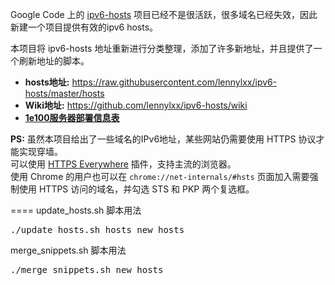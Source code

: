 Google Code 上的 [ipv6-hosts](https://code.google.com/p/ipv6-hosts) 项目已经不是很活跃，很多域名已经失效，因此新建一个项目提供有效的ipv6 hosts。

本项目将 ipv6-hosts 地址重新进行分类整理，添加了许多新地址，并且提供了一个刷新地址的脚本。


* **hosts地址:** https://raw.githubusercontent.com/lennylxx/ipv6-hosts/master/hosts  
* **Wiki地址:** https://github.com/lennylxx/ipv6-hosts/wiki
* **<a href="https://docs.google.com/spreadsheets/d/1a5HI0lkc1TycJdwJnCVDVd3x6_gemI3CQhNHhdsVmP8" target="_blank">1e100服务器部署信息表</a>** 

**PS:** 虽然本项目给出了一些域名的IPv6地址，某些网站仍需要使用 HTTPS 协议才能实现穿墙。  
    可以使用 [HTTPS Everywhere](https://www.eff.org/https-everywhere) 插件，支持主流的浏览器。  
    使用 Chrome 的用户也可以在 <code>chrome://net-internals/#hsts</code> 页面加入需要强制使用 HTTPS 访问的域名，并勾选 STS 和 PKP 两个复选框。

====
update_hosts.sh 脚本用法  
<pre>./update_hosts.sh hosts new_hosts</pre>

merge_snippets.sh 脚本用法  
<pre>./merge_snippets.sh new_hosts</pre>
